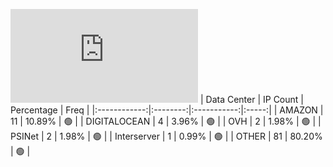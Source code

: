 ![Diagramm](https://github.com/obajay/StateSync-snapshots/blob/main/Projects/Source/1/README.md)
| Data Center | IP Count | Percentage | Freq |
|:------------:|:--------:|:-----------:|:-----:|
| AMAZON | 11 | 10.89% | 🟢 |
| DIGITALOCEAN | 4 | 3.96% | 🟢 |
| OVH | 2 | 1.98% | 🟢 |
| PSINet | 2 | 1.98% | 🟢 |
| Interserver | 1 | 0.99% | 🟢 |
| OTHER | 81 | 80.20% | 🟢 |
